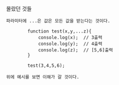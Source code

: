 몰랐던 것들

	파라미터에 ...은 값은 모든 값을 받는다는 것이다.

			function test(x,y,...z){
				console.log(x);  // 3출력
				console.log(y);  // 4출력
				console.log(z);  // [5,6]출력
			}

			test(3,4,5,6);

	위에 예시를 보면 이해가 갈 것이다.